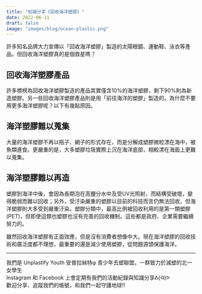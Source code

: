 ```yaml
---
title: "知識分享《回收海洋塑膠》"
date: 2022-06-11
draft: false
image: "images/blog/ocean-plastic.png"
---
```



許多知名品牌大力宣傳以「回收海洋塑膠」製造的太陽眼鏡、運動鞋、泳衣等產品。但回收海洋塑膠真的是個救星嗎？

## 回收海洋塑膠產品
許多標榜為回收海洋塑膠製造的產品其實僅含10%的海洋塑膠，剩下90%則為新造塑膠。另一些回收海洋塑膠產品則是用「前往海洋的塑膠」製造的。為什麼不要用更多海洋塑膠呢？以下有幾點原因。

## 海洋塑膠難以蒐集
大量的海洋塑膠不再以瓶子、網子的形式存在，而是分解成塑膠微粒漂在海中，被魚類進食。更嚴重的是，大多塑膠垃圾實際上沉在海洋底部，相較漂在海面上更難以蒐集。

## 海洋塑膠難以再造
塑膠到海洋中後，會因為長期泡在高鹽分水中及受UV光照射，而結構受破壞，變得脆弱而難以回收；另外，受汙染嚴重的塑膠以目前的科技而言仍無法回收，但海洋塑膠則大多受到嚴重汙染。塑膠分類中，最高比例被回收利用的是第一類塑膠 (PET)，但即使這類也塑膠也沒有完善的回收機制。這些都是政府、企業需要繼續努力的。

雖然回收海洋塑膠有正面效應，但是沒有消費者想像中大。現在海洋塑膠的回收技術和廣泛度都不理想，最重要的還是減少使用塑膠，從問題源頭保護海洋。

<hr>
我們是 Unplastify Youth 安普拉絲特φ 青少年去塑聯盟，一群致力於減塑的北一女學生<br>
Instagram 和 Facebook 上會定期有我們的活動紀錄與知識分享ᕕ(ᐛ)ᕗ<br>
歡迎分享、追蹤我們的帳號，和我們一起守護地球!!